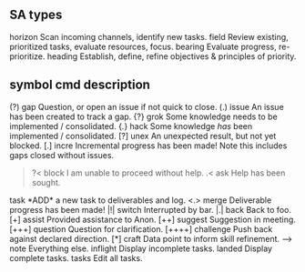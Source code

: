 SA types
--------

horizon     Scan incoming channels, identify new tasks.
field       Review existing, prioritized tasks, evaluate resources, focus.
bearing     Evaluate progress, re-prioritize.
heading     Establish, define, refine objectives & principles of priority.

symbol  cmd         description
--------------------------------------------------------------------------
(?)     gap         Question, or open an issue if not quick to close.
(.)     issue       An issue has been created to track a gap.
{?}     grok        Some knowledge needs to be implemented / consolidated.
{.}     hack        Some knowledge _has_ been implemented / consolidated.
[?]     unex        An unexpected result, but not yet blocked.
[.]     incre       Incremental progress has been made!
                      Note this includes gaps closed without issues.
>?<     block       I am unable to proceed without help.
>.<     ask         Help has been sought.
<?>     task        *ADD* a new task to deliverables and log.
<.>     merge       Deliverable progress has been made!
|!|     switch      Interrupted by bar.
|.|     back        Back to foo.
[+]     assist      Provided assistance to Anon.
[++]    suggest     Suggestion in meeting.
[+++]   question    Question for clarification.
[++++]  challenge   Push back against declared direction.
[*]     craft       Data point to inform skill refinement.
-->     note        Everything else.

        inflight    Display incomplete tasks.
        landed      Display complete tasks.
        tasks       Edit all tasks.

